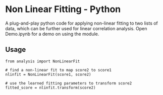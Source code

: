 # Non Linear Fitting - Python
A plug-and-play python code for applying non-linear fitting to two lists of data, which can be further used for linear correlation analysis. Open Demo.ipynb for a demo on using the module.

## Usage
```
from analysis import NonLinearFit

# find a non-linear fit to map score2 to score1
nlinfit = NonLinearFit(score1, score2)

# use the learned fitting parameters to transform score2
fitted_score = nlinfit.transform(score2)
```
